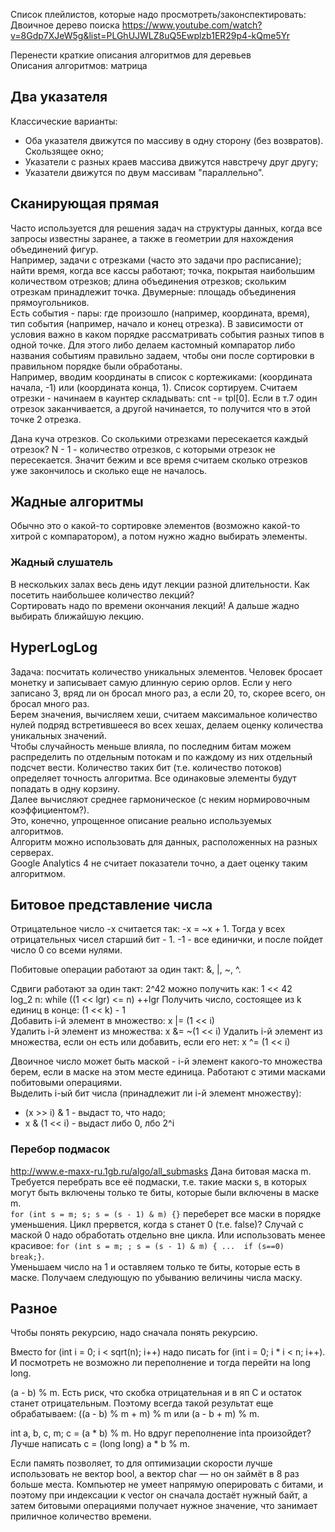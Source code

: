 Список плейлистов, которые надо просмотреть/законспектировать:   
Двоичное дерево поиска https://www.youtube.com/watch?v=8Gdp7XJeW5g&list=PLGhUJWLZ8uQ5Ewplzb1ER29p4-kQme5Yr

Перенести краткие описания алгоритмов для деревьев  
Описания алгоритмов: матрица


## Два указателя
Классические варианты: 
- Оба указателя движутся по массиву в одну сторону (без возвратов). Скользящее окно;
- Указатели с разных краев массива движутся навстречу друг другу;
- Указатели движутся по двум массивам "параллельно".


## Сканирующая прямая
Часто используется для решения задач на структуры данных, когда все запросы известны заранее, 
а также в геометрии для нахождения объединений фигур.  
Например, задачи с отрезками (часто это задачи про расписание); найти время, когда все кассы работают; 
точка, покрытая наибольшим количеством отрезков; длина объединения отрезков; скольким отрезкам принадлежит точка. 
Двумерные: площадь объединения прямоугольников.  
Есть события - пары: где произошло (например, координата, время), тип события (например, начало и конец отрезка). 
В зависимости от условия важно в каком порядке рассматривать события разных типов в одной точке. 
Для этого либо делаем кастомный компаратор либо названия событиям правильно задаем, чтобы они после сортировки 
в правильном порядке были обработаны.  
Например, вводим координаты в список с кортежиками: (координата начала, -1) или (координата конца, 1). 
Список сортируем. Считаем отрезки - начинаем в каунтер складывать: cnt -= tpl[0]. 
Если в т.7 один отрезок заканчивается, а другой начинается, то получится что в этой точке 2 отрезка. 

Дана куча отрезков. Со сколькими отрезками пересекается каждый отрезок? N - 1 - количество отрезков, 
с которыми отрезок не пересекается. Значит бежим и все время считаем сколько отрезков уже закончилось 
и сколько еще не началось.



## Жадные алгоритмы
Обычно это о какой-то сортировке элементов (возможно какой-то хитрой с компаратором), 
а потом нужно жадно выбирать элементы.

### Жадный слушатель
В нескольких залах весь день идут лекции разной длительности. Как посетить наибольшее количество лекций?  
Сортировать надо по времени окончания лекций! А дальше жадно выбирать ближайшую лекцию.


## HyperLogLog
Задача: посчитать количество уникальных элементов.
Человек бросает монетку и записывает самую длинную серию орлов. Если у него записано 3, вряд ли он бросал много раз, 
а если 20, то, скорее всего, он бросал много раз.  
Берем значения, вычисляем хеши, считаем максимальное количество нулей подряд встретившееся во всех хешах, 
делаем оценку количества уникальных значений.  
Чтобы случайность меньше влияла, по последним битам можем распределить по отдельным потокам и по каждому из них 
отдельный подсчет вести. Количество таких бит (т.е. количество потоков) определяет точность алгоритма. Все одинаковые 
элементы будут попадать в одну корзину.  
Далее вычисляют среднее гармоническое (с неким нормировочным коэффициентом?).  
Это, конечно, упрощенное описание реально используемых алгоритмов.  
Алгоритм можно использовать для данных, расположенных на разных серверах.  
Google Analytics 4 не считает показатели точно, а дает оценку таким алгоритмом.


## Битовое представление числа
Отрицательное число -x считается так: -x = ~x + 1. 
Тогда у всех отрицательных чисел старший бит - 1. 
-1 - все единички, и после пойдет число 0 со всеми нулями. 

Побитовые операции работают за один такт: &, |, ~, ^.  

Сдвиги работают за один такт:
2^42 можно получить как: 1 << 42  
log_2 n: while ((1 << lgr) <= n)  ++lgr
Получить число, состоящее из k единиц в конце: (1 << k) - 1  
Добавить i-й элемент в множество: x |= (1 << i)  
Удалить i-й элемент из множества: x &= ~(1 << i)
Удалить i-й элемент из множества, если он есть или добавить, если его нет: x ^= (1 << i)

Двоичное число может быть маской - i-й элемент какого-то множества берем, если в маске на этом месте единица. 
Работают с этими масками побитовыми операциями.  
Выделить i-ый бит числа (принадлежит ли i-й элемент множеству):
- (x >> i) & 1 - выдаст то, что надо;
- x & (1 << i) - выдаст либо 0, лбо 2^i

### Перебор подмасок
http://www.e-maxx-ru.1gb.ru/algo/all_submasks
Дана битовая маска m. Требуется перебрать все её подмаски, т.е. такие маски s, 
в которых могут быть включены только те биты, которые были включены в маске m.  
`for (int s = m; s; s = (s - 1) & m) {}` переберет все маски в порядке уменьшения. 
Цикл прервется, когда s станет 0 (т.е. false)? Случай с маской 0 надо обработать отдельно вне цикла. 
Или использовать менее красивое: `for (int s = m; ; s = (s - 1) & m) { ...	if (s==0)  break;}`.  
Уменьшаем число на 1 и оставляем только те биты, которые есть в маске. 
Получаем следующую по убыванию величины числа маску.  


## Разное
Чтобы понять рекурсию, надо сначала понять рекурсию.

Вместо for (int i = 0; i < sqrt(n); i++) надо писать for (int i = 0; i * i < n; i++). 
И посмотреть не возможно ли переполнение и тогда перейти на long long.  

(a - b) % m. Есть риск, что скобка отрицательная и в яп C и остаток станет отрицательным. 
Поэтому всегда такой результат еще обрабатываем: ((a - b) % m + m) % m или (a - b + m) % m.  

int a, b, c, m;
c = (a * b) % m. Но вдруг переполнение intа произойдет? Лучше написать c = (long long) a * b % m.

Если память позволяет, то для оптимизации скорости лучше использовать не вектор bool, а вектор char — 
но он займёт в 8 раз больше места. Компьютер не умеет напрямую оперировать с битами, и поэтому 
при индексации к vector<bool> он сначала достаёт нужный байт, а затем битовыми операциями получает нужное значение, 
что занимает приличное количество времени.  


